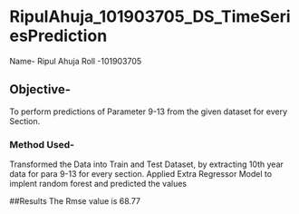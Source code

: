 # RipulAhuja_101903705_DS_TimeSeriesPrediction
Name- Ripul Ahuja
Roll -101903705

## Objective-
To perform predictions of Parameter 9-13 from the given dataset for every Section.

### Method Used-
Transformed the Data into Train and Test Dataset, by extracting 10th year data for para 9-13 for every section.
Applied Extra Regressor Model to implent random forest and predicted the values

##Results
The Rmse value is 68.77
